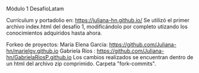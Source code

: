 Módulo 1 DesafíoLatam

Currículum y portadolio en: https://juliana-hn.github.io/
Se utilizó el primer archivo index.html del desafío 1, modificándolo por completo utizando los conocimientos adquiridos hasta ahora.

Forkeo de proyectos:
María Elena García: https://github.com/Juliana-hn/marielgv.github.io
Gabriela Ríos : https://github.com/Juliana-hn/GabrielaRiosP.github.io
Los cambios realizados se encuentran dentro de un html del archivo zip comprimido. Carpeta "fork-commits".  
